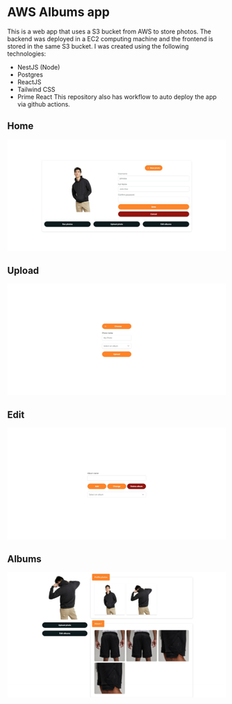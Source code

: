 # AWS Albums app
This is a web app that uses a S3 bucket from AWS to store photos. The backend was deployed in a EC2 computing machine and the frontend is stored in the same S3 bucket.
I was created using the following technologies:
* NestJS (Node)
* Postgres
* ReactJS
* Tailwind CSS
* Prime React
This repository also has workflow to auto deploy the app via github actions.

## Home
![Capture](.captures/capture1.jpeg)
## Upload
![Capture](.captures/capture2.jpeg)
## Edit
![Capture](.captures/capture3.jpeg)
## Albums
![Capture](.captures/capture4.jpeg)
